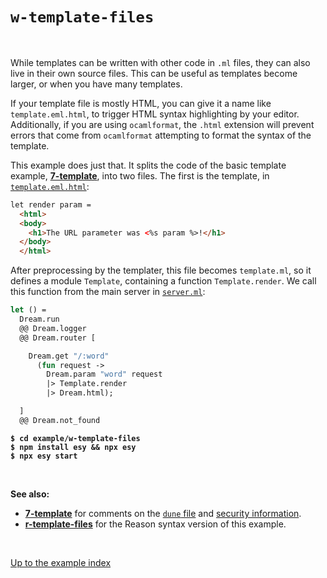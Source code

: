 # `w-template-files`

<br>

While templates can be written with other code in `.ml` files, they can also
live in their own source files.  This can be useful as templates become larger,
or when you have many templates.

If your template file is mostly HTML, you can give it a name like
`template.eml.html`, to trigger HTML syntax highlighting by your editor.
Additionally, if you are using `ocamlformat`, the `.html` extension will
prevent errors that come from `ocamlformat` attempting to format the syntax of
the template.

This example does just that. It splits the code of the basic template example,
[**7-template**](../7-template#files), into two files. The first is the
template, in
[`template.eml.html`](https://github.com/aantron/dream/blob/master/example/w-template-files/template.eml.html):

```html
let render param =
  <html>
  <body>
    <h1>The URL parameter was <%s param %>!</h1>
  </body>
  </html>
```

After preprocessing by the templater, this file becomes `template.ml`, so it
defines a module `Template`, containing a function `Template.render`. We call
this function from the main server in
[`server.ml`](https://github.com/aantron/dream/blob/master/example/w-template-files/server.ml):

```ocaml
let () =
  Dream.run
  @@ Dream.logger
  @@ Dream.router [

    Dream.get "/:word"
      (fun request ->
        Dream.param "word" request
        |> Template.render
        |> Dream.html);

  ]
  @@ Dream.not_found
```

<pre><code><b>$ cd example/w-template-files</b>
<b>$ npm install esy && npx esy</b>
<b>$ npx esy start</b></code></pre>

<br>

**See also:**

- [**7-template**](../7-template#files) for comments on the
[`dune` file](https://github.com/aantron/dream/blob/master/example/w-template-files/dune)
and [security
information](https://github.com/aantron/dream/tree/master/example/7-template#security).
- [**r-template-files**](../r-template-files) for the Reason syntax version of this example.

<br>

[Up to the example index](../#examples)
